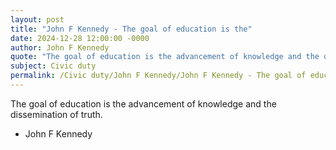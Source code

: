 ```yaml
---
layout: post
title: "John F Kennedy - The goal of education is the"
date: 2024-12-28 12:00:00 -0000
author: John F Kennedy
quote: "The goal of education is the advancement of knowledge and the dissemination of truth."
subject: Civic duty
permalink: /Civic duty/John F Kennedy/John F Kennedy - The goal of education is the
---
```


The goal of education is the advancement of knowledge and the dissemination of truth.

- John F Kennedy
